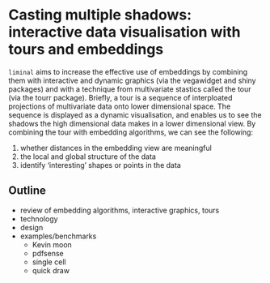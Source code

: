 
<!-- README.md is generated from README.Rmd. Please edit that file -->

# Casting multiple shadows: interactive data visualisation with tours and embeddings

`liminal` aims to increase the effective use of embeddings by combining
them with interactive and dynamic graphics (via the vegawidget and shiny
packages) and with a technique from multivariate stastics called the
tour (via the tourr package). Briefly, a tour is a sequence of
interploated projections of multivariate data onto lower dimensional
space. The sequence is displayed as a dynamic visualisation, and enables
us to see the shadows the high dimensional data makes in a lower
dimensional view. By combining the tour with embedding algorithms, we
can see the following:

1.  whether distances in the embedding view are meaningful
2.  the local and global structure of the data
3.  identify ‘interesting’ shapes or points in the data

## Outline

  - review of embedding algorithms, interactive graphics, tours
  - technology
  - design
  - examples/benchmarks
      - Kevin moon
      - pdfsense
      - single cell
      - quick draw

